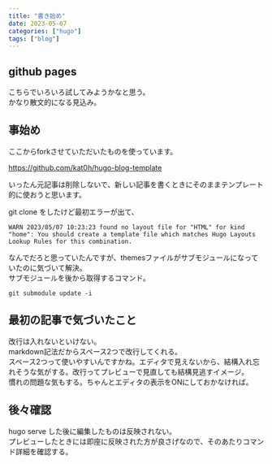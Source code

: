 ```yaml
---
title: "書き始め"
date: 2023-05-07
categories: ["hugo"]
tags: ["blog"]
---
```


## github pages

こちらでいろいろ試してみようかなと思う。  
かなり散文的になる見込み。

## 事始め

ここからforkさせていただいたものを使っています。

https://github.com/kat0h/hugo-blog-template

いったん元記事は削除しないで、新しい記事を書くときにそのままテンプレート的に使おうと思います。

git clone をしたけど最初エラーが出て、

```
WARN 2023/05/07 10:23:23 found no layout file for "HTML" for kind "home": You should create a template file which matches Hugo Layouts Lookup Rules for this combination.
```

なんでだろと思っていたんですが、themesファイルがサブモジュールになっていたのに気づいて解決。  
サブモジュールを後から取得するコマンド。

```
git submodule update -i
```

## 最初の記事で気づいたこと

改行は入れないといけない。  
markdown記法だからスペース2つで改行してくれる。  
スペース2つって使いやすいんですかね。エディタで見えないから、結構入れ忘れそうな気がする。改行ってプレビューで見直しても結構見逃すイメージ。  
慣れの問題な気もする。ちゃんとエディタの表示をONにしておかなければ。  

## 後々確認

hugo serve した後に編集したものは反映されない。  
プレビューしたときには即座に反映された方が良さげなので、そのあたりコマンド詳細を確認する。

